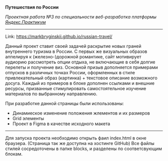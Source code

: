 **Путешествия по России**

_Проектная работа №3 по специальности веб-разработка платформы [Яндекс.Практикум][1]_

[1]: https://praktikum.yandex.ru/web/

---------------------------------------

Link: https://markbryginskii.github.io/russian-travel/

Данный проект ставит своей задачей раскрытие новых граней внутреннего туризма в России. С первых же визуальных образов аппелируя к (железно-)дорожной романтике, сайт мотивирует аудиорию рассмотреть опции отдыха, не включающие в себя долгие перелеты и получение виз. Основной призыв дополняется примерами отпусков в различных точках России, оформленных в стиле привлекательный образ (картинка) + текстовое описание возможного досуга. Каждый из примеров в блоке дополнен ссылками и внешние ресурсы, призванные стимулировать самостоятельное изучение материалов по выбранному направлению.

При разработке данной страницы были использованы:

- Динамиеское изменение положения жлементов и их размеров
- Grid элементы
- Проект в Figma в качестве исходного макета

---------------------------------------

Для запуска проекта необходимо открыть фаил index.html в окне браузера.
(Страница так же доступна на хостинге GitHub)
Все файлы стилей сосредоточены в папке blocks, и разделены по соответсвующим блокам.
